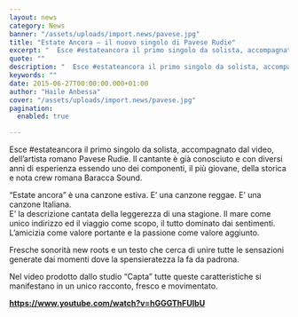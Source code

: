 ```yaml
---
layout: news
category: News
banner: "/assets/uploads/import.news/pavese.jpg"
title: "Estate Ancora – il nuovo singolo di Pavese Rudie"
excerpt: "  Esce #estateancora il primo singolo da solista, accompagnato dal video, dell’artista romano Pavese Rudie. Il cantante è già conosciuto e con diversi anni di esperienza essendo uno dei componenti, il più giovane, della storica e nota crew romana Baracca Sound. “Estate ancora” è una canzone estiva. E’ una canzone reggae. E’ una canzone Italiana. [&hellip"
quote: ""
description: "  Esce #estateancora il primo singolo da solista, accompagnato dal video, dell’artista romano Pavese Rudie. Il cantante è già conosciuto e con diversi anni di esperienza essendo uno dei componenti, il più giovane, della storica e nota crew romana Baracca Sound. “Estate ancora” è una canzone estiva. E’ una canzone reggae. E’ una canzone Italiana. [&hellip"
keywords: ""
date: 2015-06-27T00:00:00.000+01:00
author: "Haile Anbessa"
cover: "/assets/uploads/import.news/pavese.jpg"
pagination:
  enabled: true

---
```


[](https://hotmc.com/wp-content/uploads/2015/06/pavese.jpg)

Esce #estateancora il primo singolo da solista, accompagnato dal video, dell’artista romano Pavese Rudie. Il cantante è già conosciuto e con diversi anni di esperienza essendo uno dei componenti, il più giovane, della storica e nota crew romana Baracca Sound.

“Estate ancora” è una canzone estiva. E’ una canzone reggae. E’ una canzone Italiana.  
E’ la descrizione cantata della leggerezza di una stagione. Il mare come unico indirizzo ed il viaggio come scopo, il tutto dominato dai sentimenti. L’amicizia come valore portante e la passione come valore aggiunto.

Fresche sonorità new roots e un testo che cerca di unire tutte le sensazioni generate dai momenti dove la spensieratezza la fa da padrona.

Nel video prodotto dallo studio “Capta” tutte queste caratteristiche si manifestano in un unico racconto, fresco e movimentato.

**<https://www.youtube.com/watch?v=hGGGThFUlbU>**